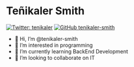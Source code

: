# Teñikaler Smith

[![Twitter: tenikaler](https://img.shields.io/twitter/follow/tenikaler?style=social)](https://twitter.com/tenikaler)
[![GitHub tenikaler-smith](https://img.shields.io/github/followers/tenikaler-smith?label=follow&style=social)](https://github.com/tenikaler-smith)

- 👋 Hi, I’m @tenikaler-smith
- 👀 I’m interested in programming
- 🌱 I’m currently learning BackEnd Development
- 💞️ I’m looking to collaborate on IT

